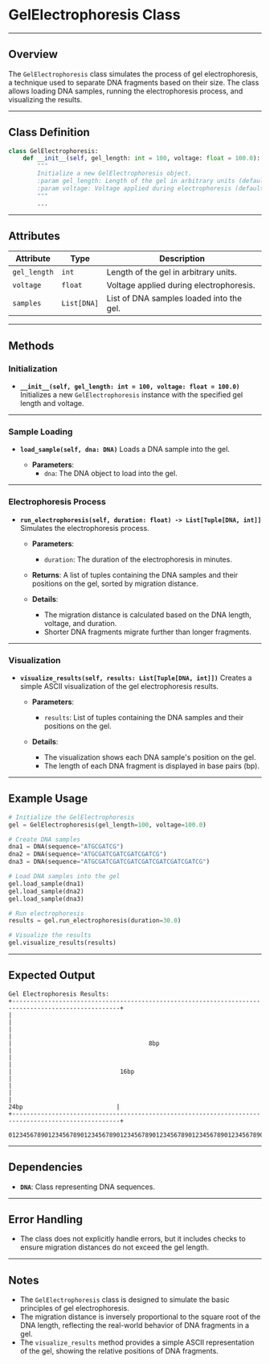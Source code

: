 # GelElectrophoresis Class

---

## Overview
The `GelElectrophoresis` class simulates the process of gel electrophoresis, a technique used to separate DNA fragments based on their size. The class allows loading DNA samples, running the electrophoresis process, and visualizing the results.

---

## Class Definition

```python
class GelElectrophoresis:
    def __init__(self, gel_length: int = 100, voltage: float = 100.0):
        """
        Initialize a new GelElectrophoresis object.
        :param gel_length: Length of the gel in arbitrary units (default: 100)
        :param voltage: Voltage applied during electrophoresis (default: 100.0)
        """
        ...
```

---

## Attributes

| Attribute | Type | Description |
|-----------|------|-------------|
| `gel_length` | `int` | Length of the gel in arbitrary units. |
| `voltage` | `float` | Voltage applied during electrophoresis. |
| `samples` | `List[DNA]` | List of DNA samples loaded into the gel. |

---

## Methods

### Initialization
- **`__init__(self, gel_length: int = 100, voltage: float = 100.0)`**
  Initializes a new `GelElectrophoresis` instance with the specified gel length and voltage.

---

### Sample Loading
- **`load_sample(self, dna: DNA)`**
  Loads a DNA sample into the gel.

  - **Parameters**:
    - `dna`: The DNA object to load into the gel.

---

### Electrophoresis Process
- **`run_electrophoresis(self, duration: float) -> List[Tuple[DNA, int]]`**
  Simulates the electrophoresis process.

  - **Parameters**:
    - `duration`: The duration of the electrophoresis in minutes.

  - **Returns**: A list of tuples containing the DNA samples and their positions on the gel, sorted by migration distance.

  - **Details**:
    - The migration distance is calculated based on the DNA length, voltage, and duration.
    - Shorter DNA fragments migrate further than longer fragments.

---

### Visualization
- **`visualize_results(self, results: List[Tuple[DNA, int]])`**
  Creates a simple ASCII visualization of the gel electrophoresis results.

  - **Parameters**:
    - `results`: List of tuples containing the DNA samples and their positions on the gel.

  - **Details**:
    - The visualization shows each DNA sample's position on the gel.
    - The length of each DNA fragment is displayed in base pairs (bp).

---

## Example Usage

```python
# Initialize the GelElectrophoresis
gel = GelElectrophoresis(gel_length=100, voltage=100.0)

# Create DNA samples
dna1 = DNA(sequence="ATGCGATCG")
dna2 = DNA(sequence="ATGCGATCGATCGATCGATCG")
dna3 = DNA(sequence="ATGCGATCGATCGATCGATCGATCGATCGATCG")

# Load DNA samples into the gel
gel.load_sample(dna1)
gel.load_sample(dna2)
gel.load_sample(dna3)

# Run electrophoresis
results = gel.run_electrophoresis(duration=30.0)

# Visualize the results
gel.visualize_results(results)
```

---

## Expected Output

```
Gel Electrophoresis Results:
+----------------------------------------------------------------------------------------------------+
|                                                                                                    |
|                                                                                                    |
|                                      8bp                                                          |
|                                                                                                    |
|                              16bp                                                                   |
|                                                                                                    |
|                                                                     24bp                          |
+----------------------------------------------------------------------------------------------------+
  012345678901234567890123456789012345678901234567890123456789012345678901234567890123456789
```

---

## Dependencies
- **`DNA`**: Class representing DNA sequences.

---

## Error Handling
- The class does not explicitly handle errors, but it includes checks to ensure migration distances do not exceed the gel length.

---

## Notes
- The `GelElectrophoresis` class is designed to simulate the basic principles of gel electrophoresis.
- The migration distance is inversely proportional to the square root of the DNA length, reflecting the real-world behavior of DNA fragments in a gel.
- The `visualize_results` method provides a simple ASCII representation of the gel, showing the relative positions of DNA fragments.
